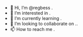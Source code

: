 - 👋 Hi, I’m @regbess .
- 👀 I’m interested in .
- 🌱 I’m currently learning .
- 💞️ I’m looking to collaborate on ..
- 📫 How to reach me .

  
<!---
regbess/regbess is a ✨ special ✨ repository because its `README.md` (this file) appears on your GitHub profile.
You can click the Preview link to take a look at your changes.
--->
